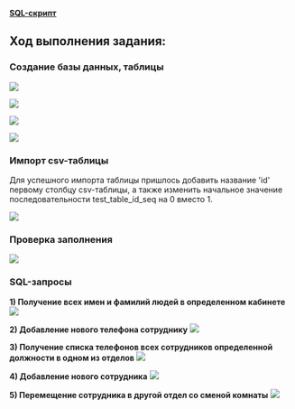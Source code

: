 **[SQL-скрипт](https://github.com/Dermogod/Moove_DB_task/blob/main/moove.sql)**
## Ход выполнения задания:
### Создание базы данных, таблицы
![](https://i.imgur.com/bVV34WV.png)

![](https://i.imgur.com/Vz4zzdL.png)

![](https://i.imgur.com/0BSULb1.png)

![](https://i.imgur.com/csrxjUf.png)
### Импорт csv-таблицы
Для успешного импорта таблицы пришлось добавить название 'id' первому столбцу csv-таблицы, а также изменить начальное значение последовательности test_table_id_seq на 0 вместо 1.

![](https://i.imgur.com/VemT4wR.png)
### Проверка заполнения
![](https://i.imgur.com/Oo2t0PK.png)

### SQL-запросы
**1) Получение всех имен и фамилий людей в определенном кабинете**
 ![](https://i.imgur.com/BFLFPba.png)

**2) Добавление нового телефона сотруднику**
 ![](https://i.imgur.com/j0LW7iW.png)

**3) Получение списка телефонов всех сотрудников определенной должности в одном из отделов**
 ![](https://i.imgur.com/S4Lnu8h.png)

**4) Добавление нового сотрудника**
 ![](https://i.imgur.com/yWXYJAn.png)

**5) Перемещение сотрудника в другой отдел со сменой комнаты**
 ![](https://i.imgur.com/wXHGuYq.png)


